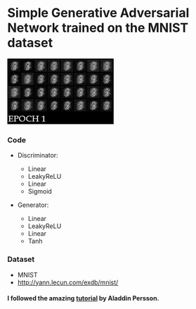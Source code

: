 # Simple Generative Adversarial Network trained on the MNIST dataset

![Gif](https://github.com/Zayatsoff/MNIST_GAN/blob/main/GAN.gif)

### Code
* Discriminator:
  * Linear
  * LeakyReLU
  * Linear
  * Sigmoid

* Generator:
  * Linear
  * LeakyReLU
  * Linear
  * Tanh

### Dataset
 * MNIST
  * http://yann.lecun.com/exdb/mnist/ 

#### I followed the amazing [tutorial](https://www.youtube.com/watch?v=OljTVUVzPpM) by  Aladdin Persson.
 

